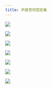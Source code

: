 ```yaml
---
title: 声援雪饼图宣集
---
```


![](https://i.imgur.com/e4cCmDR.png)

![](https://i.imgur.com/QU56J6Y.png)

![](https://i.imgur.com/1YhOkhb.png)

![](https://i.imgur.com/YnI5BnM.png)

![](https://i.imgur.com/NgTbOx0.png)

![](https://i.imgur.com/TeAqZvB.png)

![](https://i.imgur.com/6YVP4BT.png)
